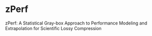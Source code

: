 # zPerf
zPerf: A Statistical Gray-box Approach to Performance Modeling and Extrapolation for Scientific Lossy Compression
